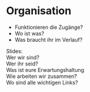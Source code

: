 # Organisation

* Funktionieren die Zugänge?
* Wo ist was?
* Was braucht ihr im Verlauf?

Slides:  
Wer wir sind?  
Wer ihr seid?  
Was ist eure Erwartungshaltung  
Wie arbeiten wir zusammen?  
Wo sind alle wichtigen Links?  


